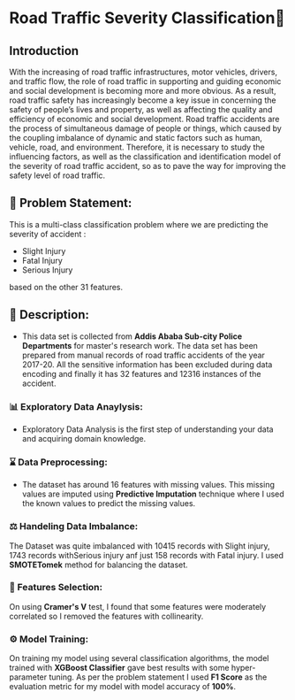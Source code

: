 # Road Traffic Severity Classification🚦
## Introduction
With the increasing of road traffic infrastructures, motor vehicles, drivers, and traffic flow, the role of road traffic in supporting and guiding economic and social development is becoming more and more obvious. As a result, road traffic safety has increasingly become a key issue in concerning the safety of people’s lives and property, as well as affecting the quality and efficiency of economic and social development. Road traffic accidents are the process of simultaneous damage of people or things, which caused by the coupling imbalance of dynamic and static factors such as human, vehicle, road, and environment. Therefore, it is necessary to study the influencing factors, as well as the classification and identification model of the severity of road traffic accident, so as to pave the way for improving the safety level of road traffic.

## 🧭 Problem Statement: 
This is a multi-class classification problem where we are predicting the severity of accident :
* Slight Injury
* Fatal Injury
* Serious Injury

based on the other 31 features.

## 🧾 Description: 
* This data set is collected from **Addis Ababa Sub-city Police Departments** for master's research work. The data set has been prepared from manual records of road traffic accidents of the year 2017-20. All the sensitive information has been excluded during data encoding and finally it has 32 features and 12316 instances of the accident.

### :bar_chart: Exploratory Data Anaylysis:
* Exploratory Data Analysis is the first step of understanding your data and acquiring domain knowledge. 

### :hourglass: Data Preprocessing:
* The dataset has around 16 features with missing values. This missing values are imputed using **Predictive Imputation** technique where I used the known values to predict the missing values.

### ⚖ Handeling Data Imbalance:
The Dataset was quite imbalanced with 10415 records with Slight injury, 1743 records withSerious injury anf just 158 records with Fatal injury.
I used **SMOTETomek** method for balancing the dataset. 

### :mag_right: Features Selection:
On using **Cramer's V** test, I found that some features were moderately correlated so I removed the features with collinearity.

### ⚙ Model Training:
On training my model using several classification algorithms, the model trained with **XGBoost Classifier** gave best results with some hyper-parameter tuning. 
As per the problem statement I used **F1 Score** as the evaluation metric for my model with model accuracy of **100%**.







